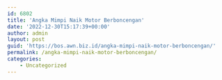 ```yaml
---
id: 6802
title: 'Angka Mimpi Naik Motor Berboncengan'
date: '2022-12-30T15:17:39+00:00'
author: admin
layout: post
guid: 'https://bos.awn.biz.id/angka-mimpi-naik-motor-berboncengan/'
permalink: /angka-mimpi-naik-motor-berboncengan/
categories:
    - Uncategorized
---
```


